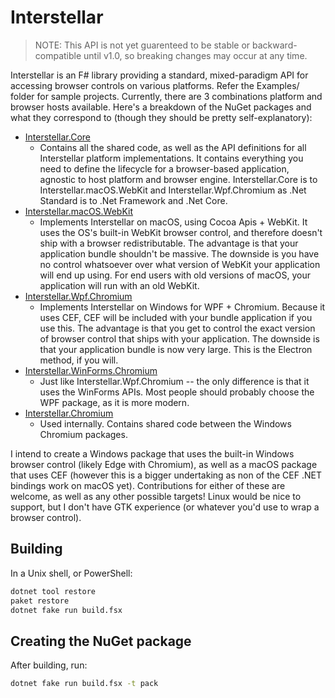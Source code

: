 # Interstellar

> NOTE: This API is not yet guarenteed to be stable or backward-compatible until v1.0, so breaking changes may occur at any time.

Interstellar is an F# library providing a standard, mixed-paradigm API for accessing browser controls on various platforms. Refer the Examples/ folder for sample projects. Currently, there are 3 combinations platform and browser hosts available. Here's a breakdown of the NuGet packages and what they correspond to (though they should be pretty self-explanatory):

- [Interstellar.Core](https://www.nuget.org/packages/Interstellar.Core/)
  - Contains all the shared code, as well as the API definitions for all Interstellar platform implementations. It contains everything you need to define the lifecycle for a browser-based application, agnostic to host platform and browser engine. Interstellar.Core is to Interstellar.macOS.WebKit and Interstellar.Wpf.Chromium as .Net Standard is to .Net Framework and .Net Core.
- [Interstellar.macOS.WebKit](https://www.nuget.org/packages/Interstellar.macOS.WebKit/)
  - Implements Interstellar on macOS, using Cocoa Apis + WebKit. It uses the OS's built-in WebKit browser control, and therefore doesn't ship with a browser redistributable. The advantage is that your application bundle shouldn't be massive. The downside is you have no control whatsoever over what version of WebKit your application will end up using. For end users with old versions of macOS, your application will run with an old WebKit.
- [Interstellar.Wpf.Chromium](https://www.nuget.org/packages/Interstellar.Wpf.Chromium/)
  - Implements Interstellar on Windows for WPF + Chromium. Because it uses CEF, CEF will be included with your bundle application if you use this. The advantage is that you get to control the exact version of browser control that ships with your application. The downside is that your application bundle is now very large. This is the Electron method, if you will.
- [Interstellar.WinForms.Chromium](https://www.nuget.org/packages/Interstellar.WinForms.Chromium/)
  - Just like Interstellar.Wpf.Chromium -- the only difference is that it uses the WinForms APIs. Most people should probably choose the WPF package, as it is more modern.
- [Interstellar.Chromium](https://www.nuget.org/packages/Interstellar.Chromium/)
  - Used internally. Contains shared code between the Windows Chromium packages.

I intend to create a Windows package that uses the built-in Windows browser control (likely Edge with Chromium), as well as a macOS package that uses CEF (however this is a bigger undertaking as non of the CEF .NET bindings work on macOS yet). Contributions for either of these are welcome, as well as any other possible targets! Linux would be nice to support, but I don't have GTK experience (or whatever you'd use to wrap a browser control).

## Building

In a Unix shell, or PowerShell:

```bash
dotnet tool restore
paket restore
dotnet fake run build.fsx
```

## Creating the NuGet package

After building, run:

```bash
dotnet fake run build.fsx -t pack
```
